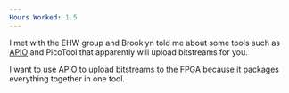 ```yaml
---
Hours Worked: 1.5
---
```

I met with the EHW group and Brooklyn told me about some tools such as [APIO](https://fpgawars.github.io/apio/quick-start/#step-4-simulating-the-design) and PicoTool that apparently will upload bitstreams for you.

I want to use APIO to upload bitstreams to the FPGA because it packages everything together in one tool.